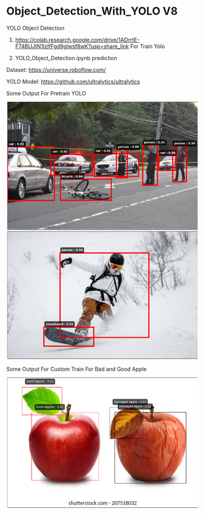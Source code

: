 # Object_Detection_With_YOLO V8
YOLO Object Detection

1. https://colab.research.google.com/drive/1ADrrtE-F74BUJtN1lzIfFgd9glwsf8wK?usp=share_link For Train Yolo

2. YOLO_Object_Detection.ipynb prediction

Dataset: https://universe.roboflow.com/

YOLO Model: https://github.com/ultralytics/ultralytics

Some Output For Pretrain YOLO

<img src="Images/output_yolo/20150955e9d42773a42.png">

<img src="Images/output_yolo/WEDZE_SERENITY_500_SNOWBOARD_BLU_AH20_2000x.png">


Some Output For Custom Train For Bad and Good Apple

<img src="Images/output_yolo/wrinkled-fresh-apple-isolated-on-260nw-207518032.png">

